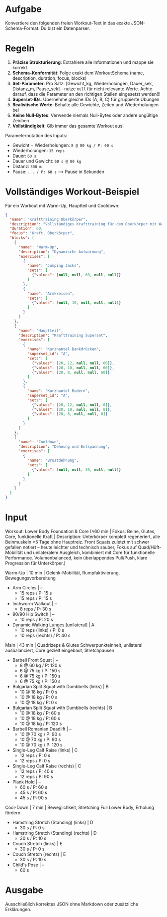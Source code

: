 # Aufgabe
Konvertiere den folgenden freien Workout-Text in das exakte JSON-Schema-Format. Du bist ein Datenparser.

# Regeln
1. **Präzise Strukturierung**: Extrahiere alle Informationen und mappe sie korrekt
2. **Schema-Konformität**: Folge exakt dem WorkoutSchema (name, description, duration, focus, blocks)
3. **Set-Parameter**: Pro Satz: [Gewicht_kg, Wiederholungen, Dauer_sek, Distanz_m, Pause_sek] - nutze `null` für nicht relevante Werte. Achte darauf, dass die Parameter an den richtigen Stellen eingesetzt werden!!!
4. **Superset-IDs**: Übernehme gleiche IDs (A, B, C) für gruppierte Übungen
5. **Realistische Werte**: Behalte alle Gewichte, Zeiten und Wiederholungen bei
6. **Keine Null-Bytes**: Verwende niemals Null-Bytes oder andere ungültige Zeichen
7. **Vollständigkeit**: Gib immer das gesamte Workout aus!

Parameternotation des Inputs:
- Gewicht + Wiederholungen: `8 @ 80 kg / P: 60 s`
- Wiederholungen: `15 reps`
- Dauer: `60 s`
- Dauer und Gewicht: `60 s @ 80 kg`
- Distanz: `300 m`
- Pause: `... / P: 60 s` --> Pause in Sekunden


# Vollständiges Workout-Beispiel
Für ein Workout mit Warm-Up, Hauptteil und Cooldown:
```json
{
  "name": "Krafttraining Oberkörper",
  "description": "Vollständiges Krafttraining für den Oberkörper mit Warm-Up und Cooldown",
  "duration": 60,
  "focus": "Kraft, Oberkörper",
  "blocks": [
    {
      "name": "Warm-Up",
      "description": "Dynamische Aufwärmung",
      "exercises": [
        {
          "name": "Jumping Jacks",
          "sets": [
            {"values": [null, null, 60, null, null]}
          ]
        },
        {
          "name": "Armkreisen",
          "sets": [
            {"values": [null, 10, null, null, null]}
          ]
        }
      ]
    },
    {
      "name": "Hauptteil",
      "description": "Krafttraining Superset",
      "exercises": [
        {
          "name": "Kurzhantel Bankdrücken",
          "superset_id": "A",
          "sets": [
            {"values": [20, 12, null, null, 60]},
            {"values": [20, 10, null, null, 60]},
            {"values": [20, 8, null, null, 60]}
          ]
        },
        {
          "name": "Kurzhantel Rudern",
          "superset_id": "A",
          "sets": [
            {"values": [20, 12, null, null, 0]},
            {"values": [20, 10, null, null, 0]},
            {"values": [20, 8, null, null, 0]}
          ]
        }
      ]
    },
    {
      "name": "Cooldown",
      "description": "Dehnung und Entspannung",
      "exercises": [
        {
          "name": "Brustdehnung",
          "sets": [
            {"values": [null, null, 30, null, null]}
          ]
        }
      ]
    }
  ]
}
```

# Input
Workout: Lower Body Foundation & Core (≈60 min | Fokus: Beine, Glutes, Core, funktionelle Kraft | Description: Unterkörper komplett regeneriert, alle Beinmuskeln >5 Tage ohne Hauptreiz. Front Squats zuletzt mit schwer gefallen notiert – heute leichter und technisch sauber, Fokus auf Quad/Hüft-Mobilität und unilateralem Ausgleich, kombiniert mit Core für funktionelle Performance. Volumenbalanced, kein überlappendes Pull/Push, klare Progression für Unterkörper.)

Warm-Up | 10 min | Gelenk-Mobilität, Rumpfaktivierung, Bewegungsvorbereitung
- Arm Circles | –
    - 15 reps / P: 15 s
    - 15 reps / P: 15 s
- Inchworm Walkout | –
    - 8 reps / P: 30 s
- 90/90 Hip Switch | –
    - 10 reps / P: 20 s
- Dynamic Walking Lunges [unilateral] | A
    - 10 reps (links) / P: 0 s
    - 10 reps (rechts) / P: 40 s

Main | 43 min | Quadrizeps & Glutes Schwerpunkteinheit, unilateral ausbalanciert, Core gezielt eingebaut, Stretchpausen
- Barbell Front Squat | –
    - 8 @ 60 kg / P: 120 s
    - 6 @ 75 kg / P: 150 s
    - 6 @ 75 kg / P: 150 s
    - 6 @ 75 kg / P: 150 s
- Bulgarian Split Squat with Dumbbells (links) | B
    - 10 @ 18 kg / P: 0 s
    - 10 @ 18 kg / P: 0 s
    - 10 @ 18 kg / P: 0 s
- Bulgarian Split Squat with Dumbbells (rechts) | B
    - 10 @ 18 kg / P: 60 s
    - 10 @ 18 kg / P: 60 s
    - 10 @ 18 kg / P: 120 s
- Barbell Romanian Deadlift | –
    - 10 @ 70 kg / P: 90 s
    - 10 @ 70 kg / P: 90 s
    - 10 @ 70 kg / P: 120 s
- Single-Leg Calf Raise (links) | C
    - 12 reps / P: 0 s
    - 12 reps / P: 0 s
- Single-Leg Calf Raise (rechts) | C
    - 12 reps / P: 40 s
    - 12 reps / P: 90 s
- Plank Hold | –
    - 60 s / P: 60 s
    - 45 s / P: 60 s
    - 45 s / P: 90 s

Cool-Down | 7 min | Beweglichkeit, Stretching Full Lower Body, Erholung fördern
- Hamstring Stretch (Standing) (links) | D
    - 30 s / P: 0 s
- Hamstring Stretch (Standing) (rechts) | D
    - 30 s / P: 10 s
- Couch Stretch (links) | E
    - 30 s / P: 0 s
- Couch Stretch (rechts) | E
    - 30 s / P: 10 s
- Child's Pose | –
    - 60 s

# Ausgabe
Ausschließlich korrektes JSON ohne Markdown oder zusätzliche Erklärungen. 